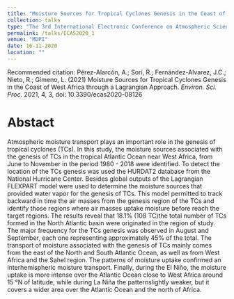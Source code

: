 ```yaml
---
title: "Moisture Sources for Tropical Cyclones Genesis in the Coast of West Africa through a Lagrangian Approach"
collection: talks
type: "The 3rd International Electronic Conference on Atmospheric Sciences "
permalink: /talks/ECAS2020_1
venue: "MDPI"
date: 16-11-2020
location: ""
---
```


Recommended citation: Pérez-Alarcón, A.; Sorí, R.; Fernández-Alvarez, J.C.; Nieto, R.; Gimeno, L. (2021) Moisture Sources for Tropical Cyclones Genesis in the
Coast of West Africa through a Lagrangian Approach. <i>Environ. Sci. Proc.</i> 2021, 4, 3, doi: 10.3390/ecas2020-08126
 


# Abstact
Atmospheric moisture transport plays an important role in the genesis of tropical cyclones
(TCs). In this study, the moisture sources associated with the genesis of TCs in the tropical Atlantic
Ocean near West Africa, from June to November in the period 1980 - 2018 were identified. To detect
the location of the TCs genesis was used the HURDAT2 database from the National Hurricane
Center. Besides global outputs of the Lagrangian FLEXPART model were used to determine the
moisture sources that provided water vapor for the genesis of TCs. This model permitted to track
backward in time the air masses from the genesis region of the TCs and identify those regions where
air masses uptake moisture before reach the target regions. The results reveal that 18.1% (108 TC)the total number of TCs formed in the North Atlantic basin were originated in the region of study.
The major frequency for the TCs genesis was observed in August and September, each one
representing approximately 45% of the total. The transport of moisture associated with the genesis
of TCs mainly comes from the east of the North and South Atlantic Ocean, as well as from West
Africa and the Sahel region. The patterns of moisture uptake confirmed an interhemispheric
moisture transport. Finally, during the El Niño, the moisture uptake is more intense over the
Atlantic Ocean close to West Africa around 15 °N of latitude, while during La Niña the patternslightly weaker, but it covers a wider area over the Atlantic Ocean and the north of Africa.


